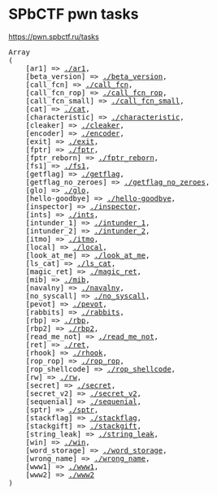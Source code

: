 # SPbCTF pwn tasks

https://pwn.spbctf.ru/tasks

<pre>
Array
(
    [ar1] => <a target="_blank" href="https://github.com/wetox-team/writeup/tree/master/SPbCTF-pwn-2020/ar1">./ar1</a>,
    [beta_version] => <a target="_blank" href="https://github.com/wetox-team/writeup/tree/master/SPbCTF-pwn-2020/beta_version">./beta_version</a>,
    [call_fcn] => <a target="_blank" href="https://github.com/wetox-team/writeup/tree/master/SPbCTF-pwn-2020/call_fcn">./call_fcn</a>,
    [call_fcn_rop] => <a target="_blank" href="https://github.com/wetox-team/writeup/tree/master/SPbCTF-pwn-2020/call_fcn_rop">./call_fcn_rop</a>,
    [call_fcn_small] => <a target="_blank" href="https://github.com/wetox-team/writeup/tree/master/SPbCTF-pwn-2020/call_fcn_small">./call_fcn_small</a>,
    [cat] => <a target="_blank" href="https://github.com/wetox-team/writeup/tree/master/SPbCTF-pwn-2020/cat">./cat</a>,
    [characteristic] => <a target="_blank" href="https://github.com/wetox-team/writeup/tree/master/SPbCTF-pwn-2020/characteristic">./characteristic</a>,
    [cleaker] => <a target="_blank" href="https://github.com/wetox-team/writeup/tree/master/SPbCTF-pwn-2020/cleaker">./cleaker</a>,
    [encoder] => <a target="_blank" href="https://github.com/wetox-team/writeup/tree/master/SPbCTF-pwn-2020/encoder">./encoder</a>,
    [exit] => <a target="_blank" href="https://github.com/wetox-team/writeup/tree/master/SPbCTF-pwn-2020/exit">./exit</a>,
    [fptr] => <a target="_blank" href="https://github.com/wetox-team/writeup/tree/master/SPbCTF-pwn-2020/fptr">./fptr</a>,
    [fptr_reborn] => <a target="_blank" href="https://github.com/wetox-team/writeup/tree/master/SPbCTF-pwn-2020/fptr_reborn">./fptr_reborn</a>,
    [fs1] => <a target="_blank" href="https://github.com/wetox-team/writeup/tree/master/SPbCTF-pwn-2020/fs1">./fs1</a>,
    [getflag] => <a target="_blank" href="https://github.com/wetox-team/writeup/tree/master/SPbCTF-pwn-2020/getflag">./getflag</a>,
    [getflag_no_zeroes] => <a target="_blank" href="https://github.com/wetox-team/writeup/tree/master/SPbCTF-pwn-2020/getflag_no_zeroes">./getflag_no_zeroes</a>,
    [glo] => <a target="_blank" href="https://github.com/wetox-team/writeup/tree/master/SPbCTF-pwn-2020/glo">./glo</a>,
    [hello-goodbye] => <a target="_blank" href="https://github.com/wetox-team/writeup/tree/master/SPbCTF-pwn-2020/hello-goodbye">./hello-goodbye</a>,
    [inspector] => <a target="_blank" href="https://github.com/wetox-team/writeup/tree/master/SPbCTF-pwn-2020/inspector">./inspector</a>,
    [ints] => <a target="_blank" href="https://github.com/wetox-team/writeup/tree/master/SPbCTF-pwn-2020/ints">./ints</a>,
    [intunder_1] => <a target="_blank" href="https://github.com/wetox-team/writeup/tree/master/SPbCTF-pwn-2020/intunder_1">./intunder_1</a>,
    [intunder_2] => <a target="_blank" href="https://github.com/wetox-team/writeup/tree/master/SPbCTF-pwn-2020/intunder_2">./intunder_2</a>,
    [itmo] => <a target="_blank" href="https://github.com/wetox-team/writeup/tree/master/SPbCTF-pwn-2020/itmo">./itmo</a>,
    [local] => <a target="_blank" href="https://github.com/wetox-team/writeup/tree/master/SPbCTF-pwn-2020/local">./local</a>,
    [look_at_me] => <a target="_blank" href="https://github.com/wetox-team/writeup/tree/master/SPbCTF-pwn-2020/look_at_me">./look_at_me</a>,
    [ls_cat] => <a target="_blank" href="https://github.com/wetox-team/writeup/tree/master/SPbCTF-pwn-2020/ls_cat">./ls_cat</a>,
    [magic_ret] => <a target="_blank" href="https://github.com/wetox-team/writeup/tree/master/SPbCTF-pwn-2020/magic_ret">./magic_ret</a>,
    [mib] => <a target="_blank" href="https://github.com/wetox-team/writeup/tree/master/SPbCTF-pwn-2020/mib">./mib</a>,
    [navalny] => <a target="_blank" href="https://github.com/wetox-team/writeup/tree/master/SPbCTF-pwn-2020/navalny">./navalny</a>,
    [no_syscall] => <a target="_blank" href="https://github.com/wetox-team/writeup/tree/master/SPbCTF-pwn-2020/no_syscall">./no_syscall</a>,
    [pevot] => <a target="_blank" href="https://github.com/wetox-team/writeup/tree/master/SPbCTF-pwn-2020/pevot">./pevot</a>,
    [rabbits] => <a target="_blank" href="https://github.com/wetox-team/writeup/tree/master/SPbCTF-pwn-2020/rabbits">./rabbits</a>,
    [rbp] => <a target="_blank" href="https://github.com/wetox-team/writeup/tree/master/SPbCTF-pwn-2020/rbp">./rbp</a>,
    [rbp2] => <a target="_blank" href="https://github.com/wetox-team/writeup/tree/master/SPbCTF-pwn-2020/rbp2">./rbp2</a>,
    [read_me_not] => <a target="_blank" href="https://github.com/wetox-team/writeup/tree/master/SPbCTF-pwn-2020/read_me_not">./read_me_not</a>,
    [ret] => <a target="_blank" href="https://github.com/wetox-team/writeup/tree/master/SPbCTF-pwn-2020/ret">./ret</a>,
    [rhook] => <a target="_blank" href="https://github.com/wetox-team/writeup/tree/master/SPbCTF-pwn-2020/rhook">./rhook</a>,
    [rop_rop] => <a target="_blank" href="https://github.com/wetox-team/writeup/tree/master/SPbCTF-pwn-2020/rop_rop">./rop_rop</a>,
    [rop_shellcode] => <a target="_blank" href="https://github.com/wetox-team/writeup/tree/master/SPbCTF-pwn-2020/rop_shellcode">./rop_shellcode</a>,
    [rw] => <a target="_blank" href="https://github.com/wetox-team/writeup/tree/master/SPbCTF-pwn-2020/rw">./rw</a>,
    [secret] => <a target="_blank" href="https://github.com/wetox-team/writeup/tree/master/SPbCTF-pwn-2020/secret">./secret</a>,
    [secret_v2] => <a target="_blank" href="https://github.com/wetox-team/writeup/tree/master/SPbCTF-pwn-2020/secret_v2">./secret_v2</a>,
    [sequenial] => <a target="_blank" href="https://github.com/wetox-team/writeup/tree/master/SPbCTF-pwn-2020/sequenial">./sequenial</a>,
    [sptr] => <a target="_blank" href="https://github.com/wetox-team/writeup/tree/master/SPbCTF-pwn-2020/sptr">./sptr</a>,
    [stackflag] => <a target="_blank" href="https://github.com/wetox-team/writeup/tree/master/SPbCTF-pwn-2020/stackflag">./stackflag</a>,
    [stackgift] => <a target="_blank" href="https://github.com/wetox-team/writeup/tree/master/SPbCTF-pwn-2020/stackgift">./stackgift</a>,
    [string_leak] => <a target="_blank" href="https://github.com/wetox-team/writeup/tree/master/SPbCTF-pwn-2020/string_leak">./string_leak</a>,
    [win] => <a target="_blank" href="https://github.com/wetox-team/writeup/tree/master/SPbCTF-pwn-2020/win">./win</a>,
    [word_storage] => <a target="_blank" href="https://github.com/wetox-team/writeup/tree/master/SPbCTF-pwn-2020/word_storage">./word_storage</a>,
    [wrong_name] => <a target="_blank" href="https://github.com/wetox-team/writeup/tree/master/SPbCTF-pwn-2020/wrong_name">./wrong_name</a>,
    [www1] => <a target="_blank" href="https://github.com/wetox-team/writeup/tree/master/SPbCTF-pwn-2020/www1">./www1</a>,
    [www2] => <a target="_blank" href="https://github.com/wetox-team/writeup/tree/master/SPbCTF-pwn-2020/www2">./www2</a>
)
</pre>

